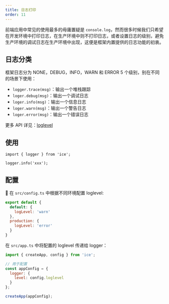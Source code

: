 ```yaml
---
title: 日志打印
order: 11
---
```


前端应用中常见的使用最多的毋庸置疑是 `console.log`，然而很多时候我们只希望在开发环境中打印日志，在生产环境中则不打印日志，或者设置日志的级别，避免生产环境的调试日志在生产环境中出现，这便是框架内置提供的日志功能的初衷。

## 日志分类

框架日志分为 NONE，DEBUG，INFO，WARN 和 ERROR 5 个级别，别在不同的场景下使用：

* `logger.trace(msg)`：输出一个堆栈跟踪
* `loger.debug(msg)`：输出一个调试日志
* `loger.info(msg)`：输出一个信息日志
* `loger.warn(msg)`：输出一个警告日志
* `loger.error(msg)`：输出一个错误日志

更多 API 详见：[loglevel](https://github.com/pimterry/loglevel)

## 使用

```tsx
import { logger } from 'ice';

logger.info('xxx');
```

## 配置

在 `src/config.ts` 中根据不同环境配置 loglevel:

```js
export default {
  default: {
    logLevel: 'warn'
  },
  production: {
    logLevel: 'error'
  }
}
```

在 `src/app.ts` 中将配置的 loglevel 传递给 logger：

```js
import { createApp, config } from 'ice';

// 用于配置
const appConfig = {
  logger: {
    level: config.loglevel
  }
};

createApp(appConfig);
```
